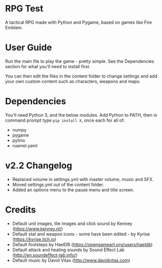# RPG Test
A tactical RPG made with Python and Pygame, based on games like Fire Emblem.

# User Guide
Run the main file to play the game - pretty simple. See the Dependencies section for what you'll need to install first.

You can then edit the files in the content folder to change settings and add your own custom content such as characters, weapons and maps.

# Dependencies
You'll need Python 3, and the below modules. Add Python to PATH, then in command prompt type `pip install X`, once each for all of:
 - numpy
 - pygame
 - pytmx
 - ruamel.yaml

# v2.2 Changelog
 - Replaced volume in settings.yml with master volume, music and SFX.
 - Moved settings.yml out of the content folder.
 - Added an options menu to the pause menu and title screen.

# Credits
 - Default unit images, tile images and click sound by Kenney (https://www.kenney.nl/)
 - Default stat and weapon icons - some have been edited - by Kyrise (https://kyrise.itch.io)
 - Default footsteps by HaelDB (https://opengameart.org/users/haeldb)
 - Default attack and healing sounds by Sound Effect Lab (http://en.soundeffect-lab.info/)
 - Default music by David Vitas (http://www.davidvitas.com)
